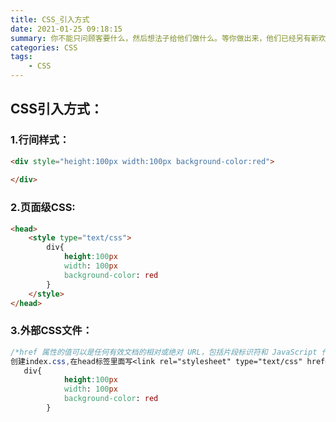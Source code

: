 ```yaml
---
title: CSS_引入方式
date: 2021-01-25 09:18:15
summary: 你不能只问顾客要什么，然后想法子给他们做什么。等你做出来，他们已经另有新欢了。
categories: CSS
tags:
	- CSS
---
```


## CSS引入方式：

### 1.行间样式：

```html
<div style="height:100px width:100px background-color:red">
    
</div>
```

### 2.页面级CSS:

```html
<head>
    <style type="text/css">
        div{
            height:100px
            width: 100px
            background-color: red
        }  
    </style>
</head>
```

### 3.外部CSS文件：

```css
/*href 属性的值可以是任何有效文档的相对或绝对 URL，包括片段标识符和 JavaScript 代码段。*/
创建index.css,在head标签里面写<link rel="stylesheet" type="text/css" href="index.css"></link>
   div{
            height:100px
            width: 100px
            background-color: red
        }  
```



